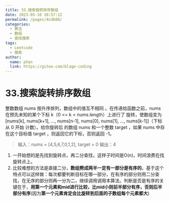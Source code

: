 ```yaml
---
title: 33.搜索旋转排序数组
date: 2023-05-16 18:57:12
permalink: /pages/4cdb88/
categories:
  - 算法
  - 数组
  - 查找搜索
tags:
  - Leetcode
  - 搜索
author: 
  name: phan
  link: https://gitee.com/blage-coding
---
```

# 33.搜索旋转排序数组

整数数组 nums 按升序排列，数组中的值互不相同 。在传递给函数之前，nums 在预先未知的某个下标 k（0 <= k < nums.length）上进行了 旋转，使数组变为 [nums[k], nums[k+1], ..., nums[n-1], nums[0], nums[1], ..., nums[k-1]]（下标 从 0 开始 计数）。给你旋转后 的数组 nums 和一个整数 target ，如果 nums 中存在这个目标值 target ，则返回它的下标，否则返回 -1。

> 输入：nums = [4,5,6,7,0,1,2], target = 0
> 输出：4

1. 一开始想的是先找到旋转点，再二分查找，这样子时间是O(n)，时间浪费在找旋转点上。
2. 比较难想的方法是直接二分，**数组劈成两半一定有一部分是有序的**，基于这个特点可以这样做：每次都要判断目标在哪一部分，在有序的部分则用二分查找，在无序的部分则再一分为二，继续调用调用本算法。判断是否是有序的关键在于，**用第一个元素和mid进行比较，比mid小则前半部分有序，否则后半部分有序**(因为**第一个元素肯定会比旋转到后面的子数组每个元素都大**)